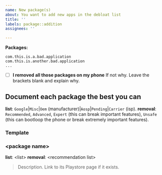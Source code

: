 ```yaml
---
name: New package(s)
about: You want to add new apps in the debloat list
title: ''
labels: package::addition
assignees: ''

---
```


**Packages:**
```
com.this.is.a.bad.application
com.this.is.another.bad.application
...
```
- [ ] **I removed all those packages on my phone**
If not why. Leave the brackets blank and explain why.

## Document each package the best you can
**list**: `Google`|`Misc`|`Oem` (manufacturer)|`Aosp`|`Pending`|`Carrier` (isp).
**removal**: `Recommended`, `Advanced`, `Expert` (this can break important features), `Unsafe` (this can bootloop the phone or break extremely important features).

### Template

### \<package name\>
**list**: \<list\> **removal**: \<recommendation list\>
> Description. Link to its Playstore page if it exists.
